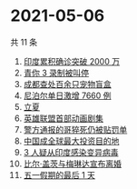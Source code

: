 # 2021-05-06

共 11 条

<!-- BEGIN ZHIHUSEARCH -->
<!-- 最后更新时间 Thu May 06 2021 07:07:20 GMT+0800 (China Standard Time) -->
1. [印度累积确诊突破 2000 万](https://www.zhihu.com/search?q=印度疫情)
1. [青你 3 录制被叫停](https://www.zhihu.com/search?q=青春有你3)
1. [成都查处百余只宠物盲盒](https://www.zhihu.com/search?q=宠物盲盒)
1. [尼泊尔单日激增 7660 例](https://www.zhihu.com/search?q=尼泊尔疫情)
1. [立夏](https://www.zhihu.com/search?q=立夏)
1. [英雄联盟首部动画剧集](https://www.zhihu.com/search?q=英雄联盟)
1. [警方通报的哥猝死仍被贴罚单](https://www.zhihu.com/search?q=的哥猝死)
1. [中国成全球最大投资目的地](https://www.zhihu.com/search?q=全球最大投资目的地)
1. [3 人疑从印度感染变异病毒](https://www.zhihu.com/search?q=3人感染变异病毒)
1. [比尔·盖茨与梅琳达宣布离婚](https://www.zhihu.com/search?q=比尔·盖茨离婚)
1. [五一假期的最后 1 天](https://www.zhihu.com/search?q=五一)
<!-- END ZHIHUSEARCH -->
